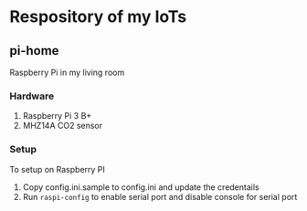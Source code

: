 # Respository of my IoTs

## pi-home
Raspberry Pi in my living room

### Hardware
1. Raspberry Pi 3 B+
2. MHZ14A CO2 sensor

### Setup
To setup on Raspberry PI
1. Copy config.ini.sample to config.ini and update the credentails
2. Run `raspi-config` to enable serial port and disable console for serial port
